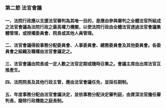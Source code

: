 ### 第二節 法官會議


#### 一、法院行政應以支援法官審判為其唯一目的，是應由參與審判之全體法官所組成之法官會議為法院行政之最高權力機關，以使法院行政由全體法官透過法官會議集體管理，或授權委員會、院長或其他人員管理。

#### 二、法官會議得設事務分配委員會、人事委員會、總務委員會及其他委員會。各委員會之組織及職權由法官會議定之。

#### 三、法官會議由院長或一定人數之法官定期或隨時召集之。會議主席由出席法官互推產生。

#### 四、法院院長及其他行政主管，應由法官會議任免，並採任期制。

#### 五、年度事務分配由法官會議決定，並依事務分配決定審判庭，由資深法官擔任審判長，廢除行政機能之庭長制。

